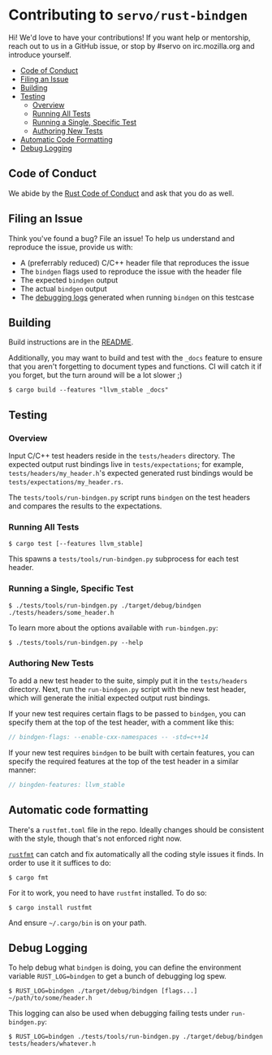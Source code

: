 # Contributing to `servo/rust-bindgen`

Hi! We'd love to have your contributions! If you want help or mentorship, reach
out to us in a GitHub issue, or stop by #servo on irc.mozilla.org and introduce
yourself.

* [Code of Conduct](#coc)
* [Filing an Issue](#issue)
* [Building](#building)
* [Testing](#tests)
  * [Overview](#tests-overview)
  * [Running All Tests](#tests-all)
  * [Running a Single, Specific Test](#tests-one)
  * [Authoring New Tests](#tests-new)
* [Automatic Code Formatting](#formatting)
* [Debug Logging](#logs)

## Code of Conduct <span id="coc"/>

We abide by the [Rust Code of Conduct][coc] and ask that you do as well.

[coc]: https://www.rust-lang.org/en-US/conduct.html

## Filing an Issue <span id="issue"/>

Think you've found a bug? File an issue! To help us understand and reproduce the
issue, provide us with:

* A (preferrably reduced) C/C++ header file that reproduces the issue
* The `bindgen` flags used to reproduce the issue with the header file
* The expected `bindgen` output
* The actual `bindgen` output
* The [debugging logs](#logs) generated when running `bindgen` on this testcase

## Building <span id="building"/>

Build instructions are in the [README](./README.md).

Additionally, you may want to build and test with the `_docs` feature to ensure
that you aren't forgetting to document types and functions. CI will catch it if
you forget, but the turn around will be a lot slower ;)

```
$ cargo build --features "llvm_stable _docs"
```

## Testing <span id="tests"/>

### Overview <span id="tests-overview"/>

Input C/C++ test headers reside in the `tests/headers` directory. The expected
output rust bindings live in `tests/expectations`; for example,
`tests/headers/my_header.h`'s expected generated rust bindings would be
`tests/expectations/my_header.rs`.

The `tests/tools/run-bindgen.py` script runs `bindgen` on the test headers and
compares the results to the expectations.

### Running All Tests <span id="tests-all"/>

```
$ cargo test [--features llvm_stable]
```

This spawns a `tests/tools/run-bindgen.py` subprocess for each test header.

### Running a Single, Specific Test <span id="tests-one"/>

```
$ ./tests/tools/run-bindgen.py ./target/debug/bindgen ./tests/headers/some_header.h
```

To learn more about the options available with `run-bindgen.py`:

```
$ ./tests/tools/run-bindgen.py --help
```

### Authoring New Tests <span id="tests-new"/>

To add a new test header to the suite, simply put it in the `tests/headers`
directory. Next, run the `run-bindgen.py` script with the new test header, which
will generate the initial expected output rust bindings.

If your new test requires certain flags to be passed to `bindgen`, you can
specify them at the top of the test header, with a comment like this:

```c
// bindgen-flags: --enable-cxx-namespaces -- -std=c++14
```

If your new test requires `bindgen` to be built with certain features, you can
specify the required features at the top of the test header in a similar manner:

```c
// bingden-features: llvm_stable
```

## Automatic code formatting <span id="formatting"/>

There's a `rustfmt.toml` file in the repo. Ideally changes should be consistent
with the style, though that's not enforced right now.

[`rustfmt`](https://github.com/rust-lang-nursery/rustfmt) can catch and fix
automatically all the coding style issues it finds. In order to use it it
suffices to do:

```
$ cargo fmt
```

For it to work, you need to have `rustfmt` installed. To do so:

```
$ cargo install rustfmt
```

And ensure `~/.cargo/bin` is on your path.

## Debug Logging <span id="logs"/>

To help debug what `bindgen` is doing, you can define the environment variable
`RUST_LOG=bindgen` to get a bunch of debugging log spew.

```
$ RUST_LOG=bindgen ./target/debug/bindgen [flags...] ~/path/to/some/header.h
```

This logging can also be used when debugging failing tests under
`run-bindgen.py`:

```
$ RUST_LOG=bindgen ./tests/tools/run-bindgen.py ./target/debug/bindgen tests/headers/whatever.h
```
